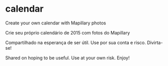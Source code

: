 calendar
========

Create your own calendar with Mapillary photos

Crie seu próprio calendário de 2015 com fotos do Mapillary


Compartilhado na esperança de ser útil. Use por sua conta e risco. Divirta-se!

Shared on hoping to be useful. Use at your own risk. Enjoy!
